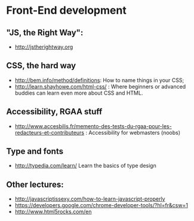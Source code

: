 Front-End development
=====================


"JS, the Right Way":
--------------------

* http://jstherightway.org
 
CSS, the hard way
------------------

* http://bem.info/method/definitions: How to name things in your CSS;
* http://learn.shayhowe.com/html-css/ : Where beginners or advanced buddies can learn even more about CSS and HTML.


Accessibility, RGAA stuff
------------------------
* http://www.accesbilis.fr/memento-des-tests-du-rgaa-pour-les-redacteurs-et-contributeurs : Accessibility for webmasters (noobs)

Type and fonts
---------------
* http://typedia.com/learn/ Learn the basics of type design

Other lectures:
---------------

* http://javascriptissexy.com/how-to-learn-javascript-properly
* https://developers.google.com/chrome-developer-tools/?hl=fr&csw=1
* http://www.html5rocks.com/en


